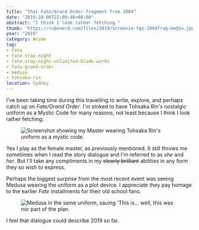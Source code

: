 ```yaml
---
title: "That Fate/Grand Order fragment from 2004"
date: "2019-10-06T22:00:46+08:00"
abstract: "I think I look rather fetching."
thumb: "https://rubenerd.com/files/2019/screenie-fgo-2004frag-me@1x.jpg"
year: "2019"
category: Anime
tag:
- fate
- fate-stay-night
- fate-stay-night-unlimited-blade-works
- fate-grand-order
- medusa
- tohsaka-rin
location: Sydney
---
```

I've been taking time during this travelling to write, explore, and perhaps catch up on *Fate/Grand Order*. I'm stoked to have Tohsaka Rin's nostalgic uniform as a Mystic Code for many reasons, not least because I think I look rather fetching:

<figure><p><img src="https://rubenerd.com/files/2019/screenie-fgo-2004frag-me@1x.jpg" alt="Screenshot showing my Master wearing Tohsaka Rin's uniform as a mystic code." srcset="https://rubenerd.com/files/2019/screenie-fgo-2004frag-me@1x.jpg 1x, https://rubenerd.com/files/2019/screenie-fgo-2004frag-me@2x.jpg 2x" /></p></figure>

Yes I play as the female master, as previously mentioned. It still throws me sometimes when I read the story dialogue and I'm referred to as *she* and *her*. But I'll take any compliments in my <del>clearly brilliant</del> abilities in any form they so wish to express. 

Perhaps the biggest surprise from the most recent event was seeing Medusa wearing the uniform as a plot device. I appreciate they pay homage to the earlier *Fate* installments for their old school fans.

<figure><p><img src="https://rubenerd.com/files/2019/screenie-fgo-2004frag-medusa@1x.jpg" alt="Medusa in the same uniform, sauing 'This is... well, this was nor part of the plan." srcset="https://rubenerd.com/files/2019/screenie-fgo-2004frag-medusa@1x.jpg 1x, https://rubenerd.com/files/2019/screenie-fgo-2004frag-medusa@2x.jpg 2x" /></p></figure>

I feel that dialogue could describe 2019 so far.

